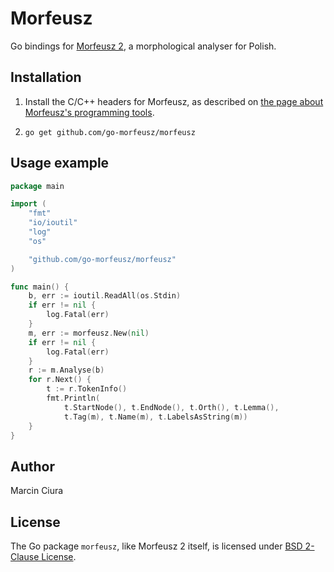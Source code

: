 # Morfeusz

Go bindings for [Morfeusz 2](http://morfeusz.sgjp.pl/),
a morphological analyser for Polish.

## Installation

1. Install the C/C++ headers for Morfeusz, as described on
[the page about Morfeusz's programming tools](http://morfeusz.sgjp.pl/download/).

2. `go get github.com/go-morfeusz/morfeusz`

## Usage example

```go
package main

import (
	"fmt"
	"io/ioutil"
	"log"
	"os"

	"github.com/go-morfeusz/morfeusz"
)

func main() {
	b, err := ioutil.ReadAll(os.Stdin)
	if err != nil {
		log.Fatal(err)
	}
	m, err := morfeusz.New(nil)
	if err != nil {
		log.Fatal(err)
	}
	r := m.Analyse(b)
	for r.Next() {
		t := r.TokenInfo()
		fmt.Println(
			t.StartNode(), t.EndNode(), t.Orth(), t.Lemma(),
			t.Tag(m), t.Name(m), t.LabelsAsString(m))
	}
}
```

## Author

Marcin Ciura

## License

The Go package `morfeusz`, like Morfeusz 2 itself,
is licensed under [BSD 2-Clause License](LICENSE).
